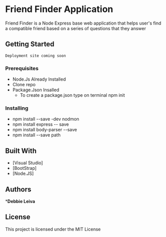 # Friend Finder Application

Friend Finder is a Node Express base web application that helps user's find a compatible friend based on a series of questions that they answer 

## Getting Started

    Deployment site coming soon

### Prerequisites
   * Node.Js Already Installed
   * Clone repo 
   * Package.Json Insalled
        * To create a package.json type on terminal npm init 

### Installing 
   * npm install --save -dev nodmon   
   * npm install express -- save
   * npm install body-parser --save
   * npm install --save path


## Built With

* [Visual Studio]
* [BootStrap]
* [Node.JS]

## Authors

***Debbie Leiva**

## License

This project is licensed under the MIT License 



   


